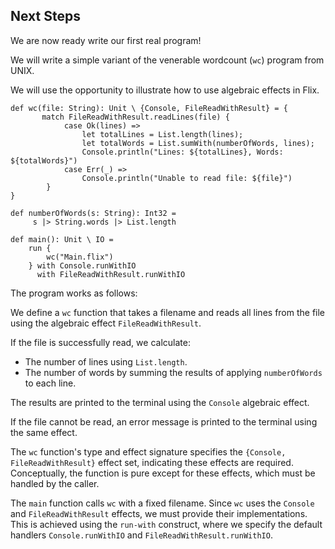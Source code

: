 ## Next Steps

We are now ready write our first real program! 

We will write a simple variant of the venerable wordcount (`wc`) program from
UNIX. 

We will use the opportunity to illustrate how to use algebraic effects in Flix.

```flix
def wc(file: String): Unit \ {Console, FileReadWithResult} = {
       match FileReadWithResult.readLines(file) {
            case Ok(lines) => 
                let totalLines = List.length(lines);
                let totalWords = List.sumWith(numberOfWords, lines);
                Console.println("Lines: ${totalLines}, Words: ${totalWords}")
            case Err(_) => 
                Console.println("Unable to read file: ${file}")
        }
}

def numberOfWords(s: String): Int32 = 
     s |> String.words |> List.length

def main(): Unit \ IO = 
    run {
        wc("Main.flix")
    } with Console.runWithIO
      with FileReadWithResult.runWithIO

```

The program works as follows:

We define a `wc` function that takes a filename and reads all lines from the
file using the algebraic effect `FileReadWithResult`.

If the file is successfully read, we calculate:

- The number of lines using `List.length`.
- The number of words by summing the results of applying `numberOfWords` to each
  line. 

The results are printed to the terminal using the `Console` algebraic effect.

If the file cannot be read, an error message is printed to the terminal using
the same effect.

The `wc` function's type and effect signature specifies the `{Console,
FileReadWithResult}` effect set, indicating these effects are required.
Conceptually, the function is pure except for these effects, which must be
handled by the caller. 

The `main` function calls `wc` with a fixed filename. Since `wc` uses the
`Console` and `FileReadWithResult` effects, we must provide their
implementations. This is achieved using the `run-with` construct, where we
specify the default handlers `Console.runWithIO` and
`FileReadWithResult.runWithIO`.

